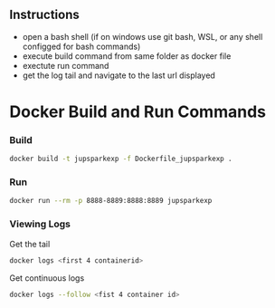 ## Instructions

- open a bash shell (if on windows use git bash, WSL, or any shell configged for bash commands)
- execute build command from same folder as docker file
- exectute run command
- get the log tail and navigate to the last url displayed

# Docker Build and Run Commands

### Build

```bash
docker build -t jupsparkexp -f Dockerfile_jupsparkexp .
```

### Run

```bash
docker run --rm -p 8888-8889:8888:8889 jupsparkexp 
```

### Viewing Logs

Get the tail
```bash
docker logs <first 4 containerid>
```

Get continuous logs

```bash
docker logs --follow <fist 4 container id>
```
